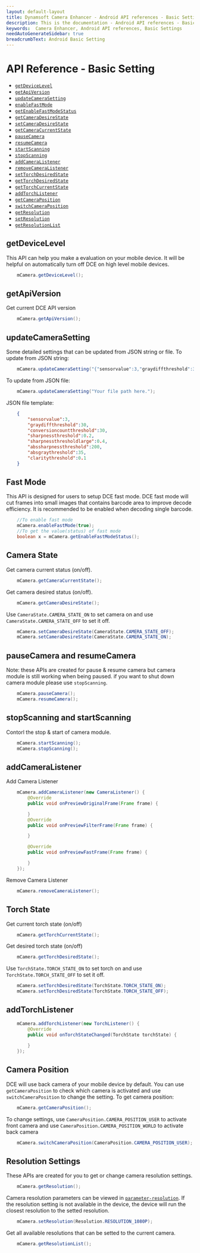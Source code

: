```yaml
---
layout: default-layout
title: Dynamsoft Camera Enhancer - Android API references - Basic Settings
description: This is the documentation - Android API references - Basic Settings page of Dynamsoft Camera Enhancer.
keywords:  Camera Enhancer, Android API references, Basic Settings
needAutoGenerateSidebar: true
breadcrumbText: Android Basic Setting
---
```


# API Reference - Basic Setting

- [`getDeviceLevel`](#getdevicelevel)
- [`getApiVersion`](#getapiversion)
- [`updateCameraSetting`](#updatecamerasetting)
- [`enableFastMode`](#fastmode)
- [`getEnableFastModeStatus`](#fastmode)
- [`getCameraDesireState`](#camera-state)
- [`setCameraDesireState`](#camera-state)
- [`getCameraCurrentState`](#camera-state)
- [`pauseCamera`](#pausecamera-and-resumecamera)
- [`resumeCamera`](#pausecamera-and-resumecamera)
- [`startScanning`](#stopscanning-and-startscanning)
- [`stopScanning`](#stopscanning-and-startscanning)
- [`addCameraListener`](#addcameralistener)
- [`removeCameraListener`](#addcameralistener)
- [`setTorchDesiredState`](#torch-state)
- [`getTorchDesiredState`](#torch-state)
- [`getTorchCurrentState`](#torch-state)
- [`addTorchListener`](#addtorchlistener)
- [`getCameraPosition`](#camera-position)
- [`switchCameraPosition`](#camera-position)
- [`getResolution`](#resolution-settings)
- [`setResolution`](#resolution-settings)
- [`getResolutionList`](#resolution-settings)

## getDeviceLevel

This API can help you make a evaluation on your mobile device. It will be helpful on automatically turn off DCE on high level mobile devices. 
```java
    mCamera.getDeviceLevel();
```

## getApiVersion

Get current DCE API version
```java
    mCamera.getApiVersion();
```

## updateCameraSetting

Some detailed settings that can be updated from JSON string or file.
To update from JSON string:
```java
    mCamera.updateCameraSetting("{"sensorvalue":3,"graydiffthreshold":30,"conversioncountthreshold":30,"sharpnessthreshold":0.2,"sharpnessthresholdlarge":0.4,"abssharpnessthreshold":200,"absgraythreshold":35,"claritythreshold":0.1}");
```
To update from JSON file:
```java
    mCamera.updateCameraSetting("Your file path here.");
```
JSON file template:
```Json
    {
        "sensorvalue":3,
        "graydiffthreshold":30,
        "conversioncountthreshold":30,
        "sharpnessthreshold":0.2,
        "sharpnessthresholdlarge":0.4,
        "abssharpnessthreshold":200,
        "absgraythreshold":35,
        "claritythreshold":0.1
    }

```

## Fast Mode
    
This API is designed for users to setup DCE fast mode. DCE fast mode will cut frames into small images that contains barcode area to improve decode efficiency. It is recommended to be enabled when decoding single barcode.
```java
    //To enable fast mode
    mCamera.enableFastMode(true);
    //To get the value(status) of fast mode
    boolean x = mCamera.getEnableFastModeStatus();
```

## Camera State
    
Get camera current status (on/off). 
```java
    mCamera.getCameraCurrentState();
```
    
Get camera desired status (on/off).
```java
    mCamera.getCameraDesireState();
```
    
Use `CameraState.CAMERA_STATE_ON` to set camera on and use `CameraState.CAMERA_STATE_OFF` to set it off.
```java
    mCamera.setCameraDesireState(CameraState.CAMERA_STATE_OFF);
    mCamera.setCameraDesireState(CameraState.CAMERA_STATE_ON);
```
    
## pauseCamera and resumeCamera
Note: these APIs are created for pause & resume camera but camera module is still working when being paused. if you want to shut down camera module please use `stopScanning`.
```java
    mCamera.pauseCamera();
    mCamera.resumeCamera();
```
## stopScanning and startScanning
Contorl the stop & start of camera module.
```java
    mCamera.startScanning();
    mCamera.stopScanning();
```
## addCameraListener
Add Camera Listener
```java
    mCamera.addCameraListener(new CameraListener() {
        @Override
        public void onPreviewOriginalFrame(Frame frame) {

        }
        @Override
        public void onPreviewFilterFrame(Frame frame) {

        }

        @Override
        public void onPreviewFastFrame(Frame frame) {

        }
    });
```
Remove Camera Listener
```java
    mCamera.removeCameraListener();
```
## Torch State

Get current torch state (on/off)
```java
    mCamera.getTorchCurrentState();
```

Get desired torch state (on/off)
```java
    mCamera.getTorchDesiredState();
```

Use `TorchState.TORCH_STATE_ON` to set torch on and use `TorchState.TORCH_STATE_OFF` to set it off.
```java
    mCamera.setTorchDesiredState(TorchState.TORCH_STATE_ON);
    mCamera.setTorchDesiredState(TorchState.TORCH_STATE_OFF);
```
## addTorchListener
```java
    mCamera.addTorchListener(new TorchListener() {
        @Override
        public void onTorchStateChanged(TorchState torchState) {
                
        }
    });
```

## Camera Position
DCE will use back camera of your mobile device by default. You can use `getCameraPosition` to check which camera is activated and use `switchCameraPosition` to change the setting.
To get camera position:
```java
    mCamera.getCameraPosition();
```
To change settings, use `CameraPosition.CAMERA_POSITION_USER` to activate front camera and use `CameraPosition.CAMERA_POSITION_WORLD` to activate back camera
```java
    mCamera.switchCameraPosition(CameraPosition.CAMERA_POSITION_USER);
```
## Resolution Settings
These APIs are created for you to get or change camera resolution settings.
```java
    mCamera.getResolution();
```
Camera resolution parameters can be viewed in [`parameter-resolution`]({{site.reference}}#Resolution). If the resolution setting is not available in the device, the device will run the closest resolution to the setted resolution.
```java
    mCamera.setResolution(Resolution.RESOLUTION_1080P);
```
Get all available resolutions that can be setted to the current camera.
```java
    mCamera.getResolutionList();
```